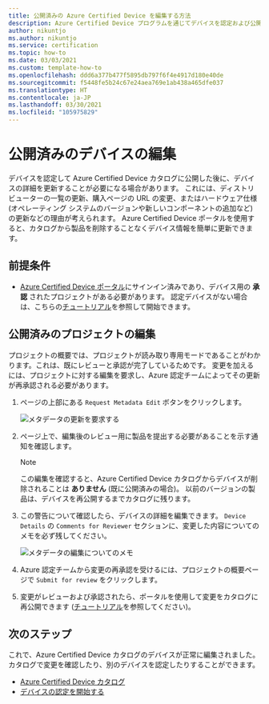 ```yaml
---
title: 公開済みの Azure Certified Device を編集する方法
description: Azure Certified Device プログラムを通じてデバイスを認定および公開した後に、デバイス情報を編集するためのガイドです。
author: nikuntjo
ms.author: nikuntjo
ms.service: certification
ms.topic: how-to
ms.date: 03/03/2021
ms.custom: template-how-to
ms.openlocfilehash: ddd6a377b477f5895db797f6f4e4917d180e40de
ms.sourcegitcommit: f5448fe5b24c67e24aea769e1ab438a465dfe037
ms.translationtype: HT
ms.contentlocale: ja-JP
ms.lasthandoff: 03/30/2021
ms.locfileid: "105975829"
---
```

# <a name="edit-your-published-device"></a>公開済みのデバイスの編集

デバイスを認定して Azure Certified Device カタログに公開した後に、デバイスの詳細を更新することが必要になる場合があります。 これには、ディストリビューターの一覧の更新、購入ページの URL の変更、またはハードウェア仕様 (オペレーティング システムのバージョンや新しいコンポーネントの追加など) の更新などの理由が考えられます。 Azure Certified Device ポータルを使用すると、カタログから製品を削除することなくデバイス情報を簡単に更新できます。

## <a name="prerequisites"></a>前提条件

- [Azure Certified Device ポータル](https://certify.azure.com)にサインイン済みであり、デバイス用の **承認** されたプロジェクトがある必要があります。 認定デバイスがない場合は、こちらの[チュートリアル](tutorial-01-creating-your-project.md)を参照して開始できます。

## <a name="editing-your-published-project"></a>公開済みのプロジェクトの編集

プロジェクトの概要では、プロジェクトが読み取り専用モードであることがわかります。これは、既にレビューと承認が完了しているためです。 変更を加えるには、プロジェクトに対する編集を要求し、Azure 認定チームによってその更新が再承認される必要があります。

1. ページの上部にある `Request Metadata Edit` ボタンをクリックします。  

    ![メタデータの更新を要求する](./media/images/request-metadata-edit.png)

1. ページ上で、編集後のレビュー用に製品を提出する必要があることを示す通知を確認します。
    > [!NOTE]
    > この編集を確認すると、Azure Certified Device カタログからデバイスが削除されることは **ありません** (既に公開済みの場合)。 以前のバージョンの製品は、デバイスを再公開するまでカタログに残ります。

1. この警告について確認したら、デバイスの詳細を編集できます。 `Device Details` の `Comments for Reviewer` セクションに、変更した内容についてのメモを必ず残してください。

    ![メタデータの編集についてのメモ](./media/images/edit-notes.png)

1. Azure 認定チームから変更の再承認を受けるには、プロジェクトの概要ページで `Submit for review` をクリックします。
1. 変更がレビューおよび承認されたら、ポータルを使用して変更をカタログに再公開できます ([チュートリアル](./tutorial-04-publishing-your-device.md)を参照してください)。

## <a name="next-steps"></a>次のステップ

これで、Azure Certified Device カタログのデバイスが正常に編集されました。 カタログで変更を確認したり、別のデバイスを認定したりすることができます。
- [Azure Certified Device カタログ](https://devicecatalog.azure.com/)
- [デバイスの認定を開始する](./tutorial-01-creating-your-project.md)
